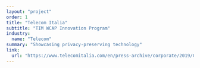 ```yaml
---
layout: "project"
order: 1
title: "Telecom Italia"
subtitle: "TIM WCAP Innovation Program"
industry:
  name: "Telecom"
summary: "Showcasing privacy-preserving technology"
link: 
  url: "https://www.telecomitalia.com/en/press-archive/corporate/2019/CS-TIM-WCAP-MWC.html"
---
```

